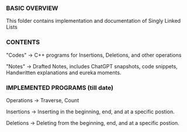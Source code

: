 ### BASIC OVERVIEW ###

This folder contains implementation and documentation of Singly Linked Lists

### CONTENTS ###

"Codes" -> C++ programs for Insertions, Deletions, and other operations

"Notes" -> Drafted Notes, includes ChatGPT snapshots, code snippets, Handwritten explanations and eureka moments.

### IMPLEMENTED PROGRAMS (till date) ###

Operations -> Traverse, Count

Insertions -> Inserting in the beginning, end, and at a specific postion.

Deletions -> Deleting from the beginning, end, and at a specific postion.







